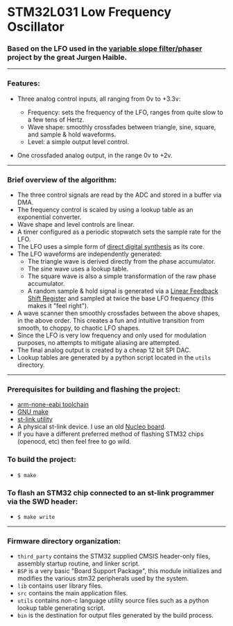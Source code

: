 # STM32L031 Low Frequency Oscillator

### Based on the LFO used in the [variable slope filter/phaser](http://jhaible.com/legacy/varislope_filter_phaser/varislope_filter_phaser.html) project by the great Jurgen Haible.

---

### Features:

- Three analog control inputs, all ranging from 0v to +3.3v:
    - Frequency: sets the frequency of the LFO, ranges from quite slow to a few tens of Hertz.
    - Wave shape: smoothly crossfades between triangle, sine, square, and sample & hold waveforms.
    - Level: a simple output level control.

- One crossfaded analog output, in the range 0v to +2v.

---

### Brief overview of the algorithm:
- The three control signals are read by the ADC and stored in a buffer via DMA.
- The frequency control is scaled by using a lookup table as an exponential converter.
- Wave shape and level controls are linear.
- A timer configured as a periodic stopwatch sets the sample rate for the LFO.
- The LFO uses a simple form of [direct digital synthesis](https://www.digikey.com/en/articles/the-basics-of-direct-digital-synthesizers-ddss) as its core.
- The LFO waveforms are independently generated:
    - The triangle wave is derived directly from the phase accumulator.
    - The sine wave uses a lookup table.
    - The square wave is also a simple transformation of the raw phase accumulator.
    - A random sample & hold signal is generated via a [Linear Feedback Shift Register](http://citeseerx.ist.psu.edu/viewdoc/summary?doi=10.1.1.43.3639) and sampled at twice the base LFO frequency (this makes it "feel right").
- A wave scanner then smoothly crossfades between the above shapes, in the above order. This creates a fun and intuitive transition from smooth, to choppy, to chaotic LFO shapes.
- Since the LFO is very low frequency and only used for modulation purposes, no attempts to mitigate aliasing are attempted.
- The final analog output is created by a cheap 12 bit SPI DAC.
- Lookup tables are generated by a python script located in the `utils` directory.

---

### Prerequisites for building and flashing the project:
- [arm-none-eabi toolchain](https://developer.arm.com/tools-and-software/open-source-software/developer-tools/gnu-toolchain/gnu-rm/downloads)
- [GNU make](https://www.gnu.org/software/make/)
- [st-link utility](https://www.st.com/en/development-tools/stsw-link004.html)
- A physical st-link device. I use an old [Nucleo board](https://www.st.com/en/evaluation-tools/stm32-nucleo-boards.html).
- If you have a different preferred method of flashing STM32 chips (openocd, etc) then feel free to go wild.

### To build the project:
- `$ make`

### To flash an STM32 chip connected to an st-link programmer via the SWD header:
- `$ make write`

---

### Firmware directory organization:
- `third_party` contains the STM32 supplied CMSIS header-only files, assembly startup routine, and linker script.
- `BSP` is a very basic "Board Support Package", this module initializes and modifies the various stm32 peripherals used by the system.
- `lib` contains user library files.
- `src` contains the main application files.
- `utils` contains non-c language utility source files such as a python lookup table generating script.
- `bin` is the destination for output files generated by the build process.

